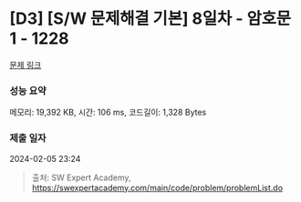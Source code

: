 # [D3] [S/W 문제해결 기본] 8일차 - 암호문1 - 1228 

[문제 링크](https://swexpertacademy.com/main/code/problem/problemDetail.do?contestProbId=AV14w-rKAHACFAYD) 

### 성능 요약

메모리: 19,392 KB, 시간: 106 ms, 코드길이: 1,328 Bytes

### 제출 일자

2024-02-05 23:24



> 출처: SW Expert Academy, https://swexpertacademy.com/main/code/problem/problemList.do